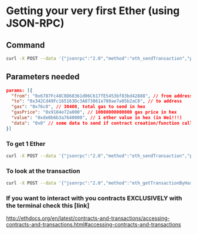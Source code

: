 # Getting your very first Ether (using JSON-RPC)
## Command
```bash
curl -X POST --data '{"jsonrpc":"2.0","method":"eth_sendTransaction","params":[{see above}],"id":1}'
```
## Parameters needed
```json
params: [{
  "from": "0x6787Fc48C0D68361d06C617fE5453bf83bd42888", // from address (for this to work, this address needs to be unlocked in geth)
  "to": "0x342Cd49Fc165163Dc3A873861e780ae7a05b2aC8", // to address
  "gas": "0x76c0", // 30400, total gas to send in hex
  "gasPrice": "0x9184e72a000", // 10000000000000 gas price in hex
  "value": "0xde0b6b3a7640000", // 1 ether value in hex (in Wei!!!)
  "data": "0x0" // some data to send if contract creation/function call
}]
```
### To get 1 Ether
```bash
curl -X POST --data '{"jsonrpc":"2.0","method":"eth_sendTransaction","params":[{ "from": "0x6787Fc48C0D68361d06C617fE5453bf83bd42888", "to":"**<YOUR ADDRESS HERE>**", "gas": "0x76c0", "gasPrice": "0x9184e72a000", "value": "0xde0b6b3a7640000"}],"id":1}' ["**<NODE URL>**"]
```
### To look at the transaction
```bash
curl -X POST --data '{"jsonrpc":"2.0","method":"eth_getTransactionByHash","params":["**<TRANSACTION HASH>**"],"id":1}' ["**<NODE URL>**"]
```


### If you want to interact with you contracts EXCLUSIVELY with the terminal check this [link]
http://ethdocs.org/en/latest/contracts-and-transactions/accessing-contracts-and-transactions.html#accessing-contracts-and-transactions